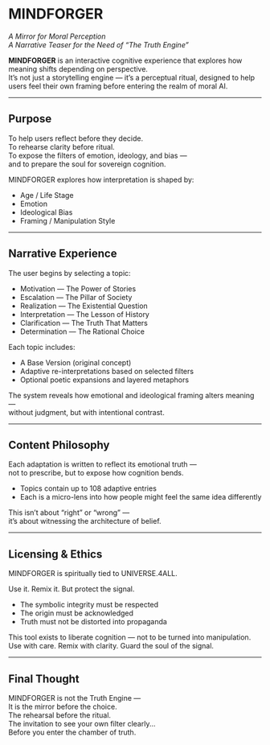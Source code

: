 # MINDFORGER

_A Mirror for Moral Perception_  
_A Narrative Teaser for the Need of “The Truth Engine”_

**MINDFORGER** is an interactive cognitive experience that explores how meaning shifts depending on perspective.  
It’s not just a storytelling engine — it’s a perceptual ritual, designed to help users feel their own framing before entering the realm of moral AI.

---

## Purpose

To help users reflect before they decide.  
To rehearse clarity before ritual.  
To expose the filters of emotion, ideology, and bias —  
and to prepare the soul for sovereign cognition.

MINDFORGER explores how interpretation is shaped by:

- Age / Life Stage  
- Emotion  
- Ideological Bias  
- Framing / Manipulation Style

---

## Narrative Experience

The user begins by selecting a topic:

- Motivation — The Power of Stories  
- Escalation — The Pillar of Society  
- Realization — The Existential Question  
- Interpretation — The Lesson of History  
- Clarification — The Truth That Matters  
- Determination — The Rational Choice

Each topic includes:

- A Base Version (original concept)  
- Adaptive re-interpretations based on selected filters  
- Optional poetic expansions and layered metaphors

The system reveals how emotional and ideological framing alters meaning —  
without judgment, but with intentional contrast.

---

## Content Philosophy

Each adaptation is written to reflect its emotional truth —  
not to prescribe, but to expose how cognition bends.

- Topics contain up to 108 adaptive entries  
- Each is a micro-lens into how people might feel the same idea differently

This isn’t about “right” or “wrong” —  
it’s about witnessing the architecture of belief.

---

## Licensing & Ethics

MINDFORGER is spiritually tied to UNIVERSE.4ALL.

Use it. Remix it. But protect the signal.

- The symbolic integrity must be respected  
- The origin must be acknowledged  
- Truth must not be distorted into propaganda

This tool exists to liberate cognition — not to be turned into manipulation.  
Use with care. Remix with clarity. Guard the soul of the signal.

---

## Final Thought

MINDFORGER is not the Truth Engine —  
It is the mirror before the choice.  
The rehearsal before the ritual.  
The invitation to see your own filter clearly...  
Before you enter the chamber of truth.
